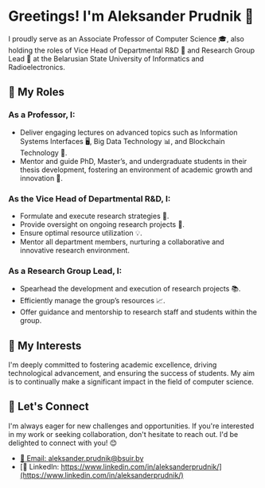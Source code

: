 # Greetings! I'm Aleksander Prudnik 👋

I proudly serve as an Associate Professor of Computer Science 🎓, also holding the roles of Vice Head of Departmental R&D 🚀 and Research Group Lead 🧪 at the Belarusian State University of Informatics and Radioelectronics.

## 🎯 My Roles

### As a Professor, I:
- Deliver engaging lectures on advanced topics such as Information Systems Interfaces 🖥️, Big Data Technology 📊, and Blockchain Technology 🔗.
- Mentor and guide PhD, Master’s, and undergraduate students in their thesis development, fostering an environment of academic growth and innovation 🌱.

### As the Vice Head of Departmental R&D, I:
- Formulate and execute research strategies 📝.
- Provide oversight on ongoing research projects 🔬.
- Ensure optimal resource utilization 💡.
- Mentor all department members, nurturing a collaborative and innovative research environment.

### As a Research Group Lead, I:
- Spearhead the development and execution of research projects 📚.
- Efficiently manage the group’s resources 📈.
- Offer guidance and mentorship to research staff and students within the group.

## 🚀 My Interests

I'm deeply committed to fostering academic excellence, driving technological advancement, and ensuring the success of students. My aim is to continually make a significant impact in the field of computer science.

## 🤝 Let's Connect

I'm always eager for new challenges and opportunities. If you're interested in my work or seeking collaboration, don't hesitate to reach out. I'd be delighted to connect with you! 😊

- [📧 Email: aleksander.prudnik@bsuir.by](aleksander.prudnik@bsuir.by)
- [🔗 LinkedIn: https://www.linkedin.com/in/aleksanderprudnik/](https://www.linkedin.com/in/aleksanderprudnik/)
